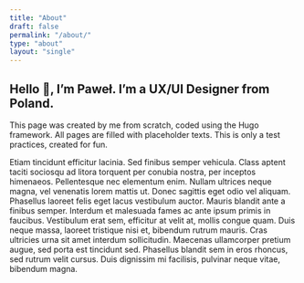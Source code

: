 ```yaml
---
title: "About"
draft: false
permalink: "/about/"
type: "about"
layout: "single"
---
```


## Hello 👋, I’m Paweł. I’m a UX/UI Designer from Poland.

This page was created by me from scratch, coded using the Hugo framework. All pages are filled with placeholder texts. This is only a test practices, created for fun.

Etiam tincidunt efficitur lacinia. Sed finibus semper vehicula. Class aptent taciti sociosqu ad litora torquent per conubia nostra, per inceptos himenaeos. Pellentesque nec elementum enim. Nullam ultrices neque magna, vel venenatis lorem mattis ut. Donec sagittis eget odio vel aliquam. Phasellus laoreet felis eget lacus vestibulum auctor. Mauris blandit ante a finibus semper. Interdum et malesuada fames ac ante ipsum primis in faucibus. Vestibulum erat sem, efficitur at velit at, mollis congue quam. Duis neque massa, laoreet tristique nisi et, bibendum rutrum mauris. Cras ultricies urna sit amet interdum sollicitudin. Maecenas ullamcorper pretium augue, sed porta est tincidunt sed. Phasellus blandit sem in eros rhoncus, sed rutrum velit cursus. Duis dignissim mi facilisis, pulvinar neque vitae, bibendum magna. 